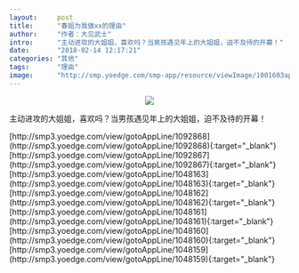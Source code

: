 ```yaml
---
layout:     post
title:      "春姐为我做xx的理由"
author:     "作者：大见武士"
intro:      "主动进攻的大姐姐，喜欢吗？当男孩遇见年上的大姐姐，迫不及待的开幕！"
date:       "2018-02-14 12:17:21"
categories: "其他"
tags:       "理由"
image:      "http://smp.yoedge.com/smp-app/resource/viewImage/1001603appline.png"
---
```

<div style="text-align: center">
<p><img src="http://smp.yoedge.com/smp-app/resource/viewImage/1001603appline.png"/></p>
</div>
<p class="post-meta">
<span>主动进攻的大姐姐，喜欢吗？当男孩遇见年上的大姐姐，迫不及待的开幕！</span>
</p>
[http://smp3.yoedge.com/view/gotoAppLine/1092868](http://smp3.yoedge.com/view/gotoAppLine/1092868){:target="_blank"}
[http://smp3.yoedge.com/view/gotoAppLine/1092867](http://smp3.yoedge.com/view/gotoAppLine/1092867){:target="_blank"}
[http://smp3.yoedge.com/view/gotoAppLine/1048163](http://smp3.yoedge.com/view/gotoAppLine/1048163){:target="_blank"}
[http://smp3.yoedge.com/view/gotoAppLine/1048162](http://smp3.yoedge.com/view/gotoAppLine/1048162){:target="_blank"}
[http://smp3.yoedge.com/view/gotoAppLine/1048161](http://smp3.yoedge.com/view/gotoAppLine/1048161){:target="_blank"}
[http://smp3.yoedge.com/view/gotoAppLine/1048160](http://smp3.yoedge.com/view/gotoAppLine/1048160){:target="_blank"}
[http://smp3.yoedge.com/view/gotoAppLine/1048159](http://smp3.yoedge.com/view/gotoAppLine/1048159){:target="_blank"}


